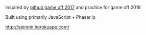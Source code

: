 Inspired by [github game off 2017](https://github.com/blog/2483-game-off-2017-winners) and practice for game off 2018

Built using primarily JavaScript + Phaser.io 

http://spinnin.herokuapp.com/
